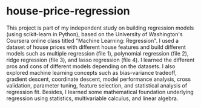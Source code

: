 # house-price-regression

This project is part of my independent study on building regression models (using scikit-learn in Python), based on the University of Washington's Coursera online class titled "Machine Learning: Regression". I used a dataset of house prices with different house features and build different models such as
multiple regression (file 1), polynomial regression (file 2), ridge regression (file 3), and lasso regression (file 4). I learned the different
pros and cons of different models depending on the datasets. I also explored machine learning concepts such as bias-variance tradeoff, gradient 
descent, coordinate descent, model performance analysis, cross validation, parameter tuning, feature selection, and statistical analysis of 
regression fit. Besides, I learned some mathematical foundation underlying regression using statistics, multivariable calculus, and linear algebra.
